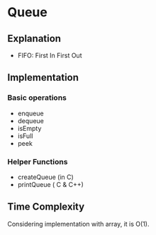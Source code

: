 # Queue

## Explanation
- FIFO: First In First Out

## Implementation
### Basic operations
- enqueue
- dequeue
- isEmpty
- isFull
- peek

### Helper Functions
- createQueue (in C)
- printQueue ( C & C++)

## Time Complexity
Considering implementation with array, it is O(1).